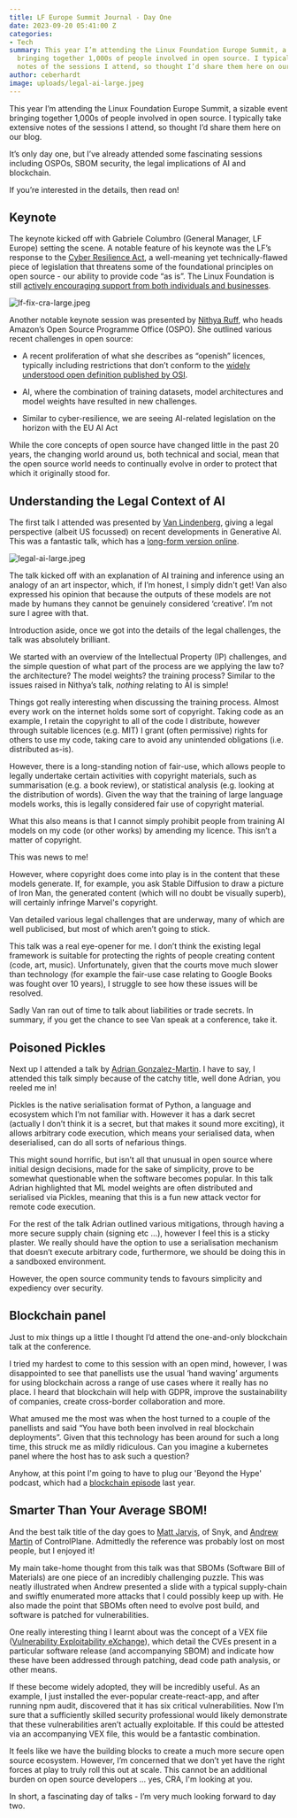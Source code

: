 ```yaml
---
title: LF Europe Summit Journal - Day One
date: 2023-09-20 05:41:00 Z
categories:
- Tech
summary: This year I’m attending the Linux Foundation Europe Summit, a sizable event
  bringing together 1,000s of people involved in open source. I typically take extensive
  notes of the sessions I attend, so thought I’d share them here on our blog.
author: ceberhardt
image: uploads/legal-ai-large.jpeg
---
```


This year I’m attending the Linux Foundation Europe Summit, a sizable event bringing together 1,000s of people involved in open source. I typically take extensive notes of the sessions I attend, so thought I’d share them here on our blog.

It’s only day one, but I’ve already attended some fascinating sessions including OSPOs, SBOM security, the legal implications of AI and blockchain.

If you’re interested in the details, then read on!

## Keynote

The keynote kicked off with Gabriele Columbro (General Manager, LF Europe) setting the scene. A notable feature of his keynote was the LF’s response to the [Cyber Resilience Act](https://digital-strategy.ec.europa.eu/en/library/cyber-resilience-act), a well-meaning yet technically-flawed piece of legislation that threatens some of the foundational principles on open source - our ability to provide code “as is”. The Linux Foundation is still [actively encouraging support from both individuals and businesses](https://linuxfoundation.eu/cyber-resilience-act).

![lf-fix-cra-large.jpeg](/uploads/lf-fix-cra-large.jpeg)

Another notable keynote session was presented by [Nithya Ruff](https://www.linkedin.com/in/nithyaruff/), who heads Amazon’s Open Source Programme Office (OSPO). She outlined various recent challenges in open source:

* A recent proliferation of what she describes as “openish” licences, typically including restrictions that don’t conform to the [widely understood open definition published by OSI](https://opensource.org/osd/).

* AI, where the combination of training datasets, model architectures and model weights have resulted in new challenges.

* Similar to cyber-resilience, we are seeing AI-related legislation on the horizon with the EU AI Act

While the core concepts of open source have changed little in the past 20 years, the changing world around us, both technical and social, mean that the open source world needs to continually evolve in order to protect that which it originally stood for.

## Understanding the Legal Context of AI

The first talk I attended was presented by [Van Lindenberg](https://www.linkedin.com/in/vanlindberg/), giving a legal perspective (albeit US focussed) on recent developments in Generative AI. This was a fantastic talk, which has a [long-form version online](https://papers.ssrn.com/sol3/papers.cfm?abstract_id=4464001).

![legal-ai-large.jpeg](/uploads/legal-ai-large.jpeg)

The talk kicked off with an explanation of AI training and inference using an analogy of an art inspector, which, if I’m honest, I simply didn't get! Van also expressed his opinion that because the outputs of these models are not made by humans they cannot be genuinely considered ‘creative’. I’m not sure I agree with that.

Introduction aside, once we got into the details of the legal challenges, the talk was absolutely brilliant.

We started with an overview of the Intellectual Property (IP) challenges, and the simple question of what part of the process are we applying the law to? the architecture? The model weights? the training process? Similar to the issues raised in Nithya’s talk, *nothing* relating to AI is simple!

Things got really interesting when discussing the training process. Almost every work on the internet holds some sort of copyright. Taking code as an example, I retain the copyright to all of the code I distribute, however through suitable licences (e.g. MIT) I grant (often permissive) rights for others to use my code, taking care to avoid any unintended obligations (i.e. distributed as-is).

However, there is a long-standing notion of fair-use, which allows people to legally undertake certain activities with copyright materials, such as summarisation (e.g. a book review), or statistical analysis (e.g. looking at the distribution of words). Given the way that the training of large language models works, this is legally considered fair use of copyright material.

What this also means is that I cannot simply prohibit people from training AI models on my code (or other works) by amending my licence. This isn’t a matter of copyright.

This was news to me!

However, where copyright does come into play is in the content that these models generate. If, for example, you ask Stable Diffusion to draw a picture of Iron Man, the generated content (which will no doubt be visually superb), will certainly infringe Marvel's copyright.

Van detailed various legal challenges that are underway, many of which are well publicised, but most of which aren’t going to stick.

This talk was a real eye-opener for me. I don’t think the existing legal framework is suitable for protecting the rights of people creating content (code, art, music). Unfortunately, given that the courts move much slower than technology (for example the fair-use case relating to Google Books was fought over 10 years), I struggle to see how these issues will be resolved.

Sadly Van ran out of time to talk about liabilities or trade secrets. In summary, if you get the chance to see Van speak at a conference, take it.

## Poisoned Pickles

Next up I attended a talk by [Adrian Gonzalez-Martin](https://www.linkedin.com/in/adrian-gonzalez-martin-95a81346/?originalSubdomain=uk). I have to say, I attended this talk simply because of the catchy title, well done Adrian, you reeled me in!

Pickles is the native serialisation format of Python, a language and ecosystem which I’m not familiar with. However it has a dark secret (actually I don’t think it is a secret, but that makes it sound more exciting), it allows arbitrary code execution, which means your serialised data, when deserialised, can do all sorts of nefarious things.

This might sound horrific, but isn’t all that unusual in open source where initial design decisions, made for the sake of simplicity, prove to be somewhat questionable when the software becomes popular. In this talk Adrian highlighted that ML model weights are often distributed and serialised via Pickles, meaning that this is a fun new attack vector for remote code execution.

For the rest of the talk Adrian outlined various mitigations, through having a more secure supply chain (signing etc …), however I feel this is a sticky plaster. We really should have the option to use a serialisation mechanism that doesn’t execute arbitrary code, furthermore, we should be doing this in a sandboxed environment.

However, the open source community tends to favours simplicity and expediency over security.

## Blockchain panel

Just to mix things up a little I thought I’d attend the one-and-only blockchain talk at the conference.

I tried my hardest to come to this session with an open mind, however, I was disappointed to see that panellists use the usual ‘hand waving’ arguments for using blockchain across a range of use cases where it really has no place. I heard that blockchain will help with GDPR, improve the sustainability of companies, create cross-border collaboration and more.

What amused me the most was when the host turned to a couple of the panellists and said “You have both been involved in real blockchain deployments”. Given that this technology has been around for such a long time, this struck me as mildly ridiculous. Can you imagine a kubernetes panel where the host has to ask such a question?

Anyhow, at this point I'm going to have to plug our 'Beyond the Hype' podcast, which had a [blockchain episode](https://blog.scottlogic.com/2022/12/15/beyond-the-hype-blockchain-is-dead-long-live-blockchain.html) last year.

## Smarter Than Your Average SBOM!

And the best talk title of the day goes to [Matt Jarvis](https://www.linkedin.com/in/mattjarvis08?originalSubdomain=uk), of Snyk, and [Andrew Martin](https://www.linkedin.com/in/andr3wmartin/) of ControlPlane. Admittedly the reference was probably lost on most people, but I enjoyed it!

My main take-home thought from this talk was that SBOMs (Software Bill of Materials) are one piece of an incredibly challenging puzzle. This was neatly illustrated when Andrew presented a slide with a typical supply-chain and swiftly enumerated more attacks that I could possibly keep up with. He also made the point that SBOMs often need to evolve post build, and software is patched for vulnerabilities.

One really interesting thing I learnt about was the concept of a VEX file ([Vulnerability Exploitability eXchange](https://cyclonedx.org/capabilities/vex/)), which detail the CVEs present in a particular software release (and accompanying SBOM) and indicate how these have been addressed through patching, dead code path analysis, or other means.

If these become widely adopted, they will be incredibly useful. As an example, I just installed the ever-popular create-react-app, and after running npm audit, discovered that it has six critical vulnerabilities. Now I’m sure that a sufficiently skilled security professional would likely demonstrate that these vulnerabilities aren’t actually exploitable. If this could be attested via an accompanying VEX file, this would be a fantastic combination.

It feels like we have the building blocks to create a much more secure open source ecosystem. However, I’m concerned that we don’t yet have the right forces at play to truly roll this out at scale. This cannot be an additional burden on open source developers ... yes, CRA, I'm looking at you.

In short, a fascinating day of talks - I’m very much looking forward to day two.